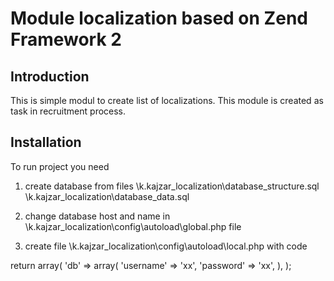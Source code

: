 Module localization based on Zend Framework 2
=======================

Introduction
------------
This is simple modul to create list of localizations.
This module is created as task in recruitment process.

Installation
---------------------------
To run project you need 

1. create database from files
\k.kajzar_localization\database_structure.sql
\k.kajzar_localization\database_data.sql

2. change database host and name in 
\k.kajzar_localization\config\autoload\global.php file

1. create file
\k.kajzar_localization\config\autoload\local.php
with code

 return array(
     'db' => array(
         'username' => 'xx',
         'password' => 'xx',
     ),
 );